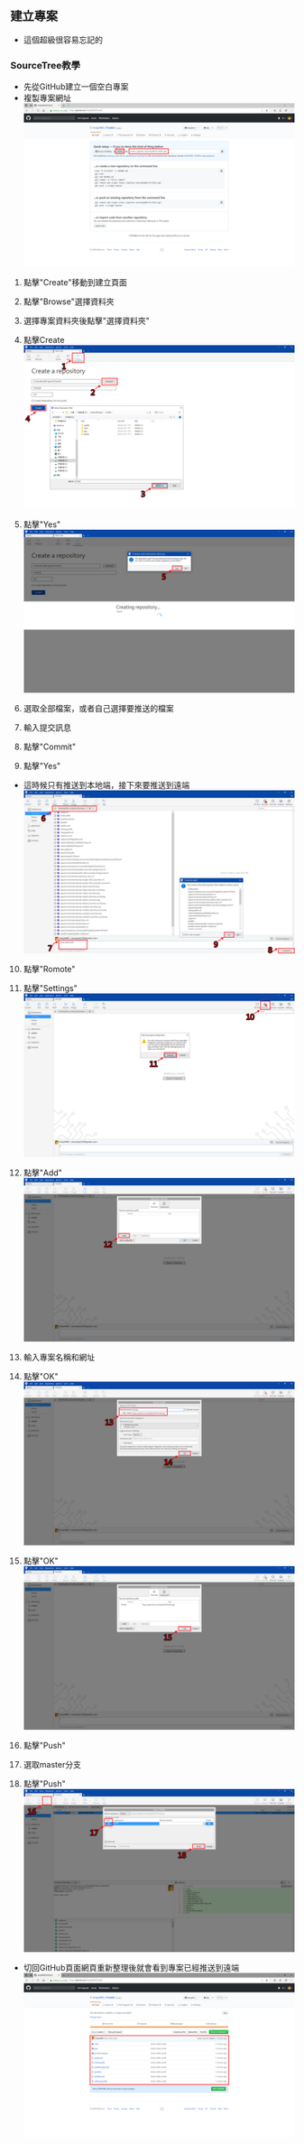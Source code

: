 ## 建立專案
* 這個超級很容易忘記的

### SourceTree教學
* 先從GitHub建立一個空白專案
* 複製專案網址
![git001](git001.png)

1. 點擊"Create"移動到建立頁面
2. 點擊"Browse"選擇資料夾
3. 選擇專案資料夾後點擊"選擇資料夾"
4. 點擊Create
![st002](st002.png)

5. 點擊"Yes"
![st003](st003.png)

6. 選取全部檔案，或者自己選擇要推送的檔案
7. 輸入提交訊息
8. 點擊"Commit"
9. 點擊"Yes"
* 這時候只有推送到本地端，接下來要推送到遠端
![st004](st004.png)

10. 點擊"Romote"
11. 點擊"Settings"
![st005](st005.png)

12. 點擊"Add"
![st006](st006.png)

13. 輸入專案名稱和網址
14. 點擊"OK"
![st007](st007.png)

15. 點擊"OK"
![st008](st008.png)

16. 點擊"Push"
17. 選取master分支
18. 點擊"Push"
![st009](st009.png)

* 切回GitHub頁面網頁重新整理後就會看到專案已經推送到遠端
![git002](git002.png)